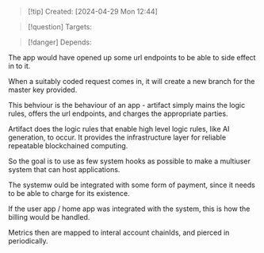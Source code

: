 
>[!tip] Created: [2024-04-29 Mon 12:44]

>[!question] Targets: 

>[!danger] Depends: 

The app would have opened up some url endpoints to be able to side effect in to it.

When a suitably coded request comes in, it will create a new branch for the master key provided.

This behviour is the behaviour of an app - artifact simply mains the logic rules, offers the url endpoints, and charges the appropriate parties.

Artifact does the logic rules that enable high level logic rules, like AI generation, to occur.
It provides the infrastructure layer for reliable repeatable blockchained computing.

So the goal is to use as few system hooks as possible to make a multiuser system that can host applications.

The systemw ould be integrated with some form of payment, since it needs to be able to charge for its existence.

If the user app / home app was integrated with the system, this is how the billing would be handled.

Metrics then are mapped to interal account chainIds, and pierced in periodically.